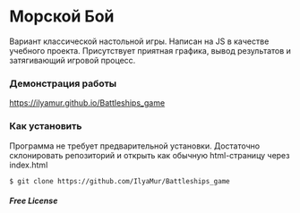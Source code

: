# Морской Бой

Вариант классической настольной игры. Написан на JS в качестве учебного проекта.
Присутствует приятная графика, вывод результатов и затягивающий игровой процесс.

### Демонстрация работы

https://ilyamur.github.io/Battleships_game

### Как установить

Программа не требует предварительной установки. Достаточно склонировать репозиторий и открыть как обычную html-страницу через index.html

```
$ git clone https://github.com/IlyaMur/Battleships_game
```

##### Free License
